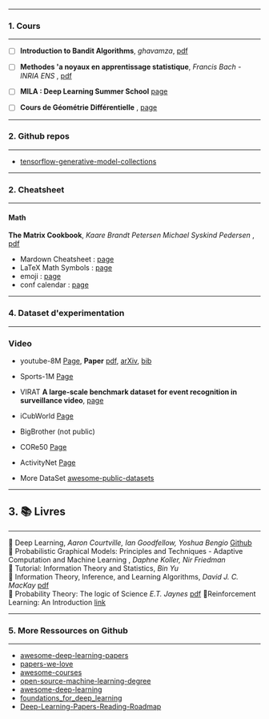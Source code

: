 *********************************************************************
### 1. Cours
*********************************************************************

- [ ] **Introduction to Bandit Algorithms**, *ghavamza*, [pdf](http://chercheurs.lille.inria.fr/~ghavamza/RL-EC-Lille/Lecture%20Bandit.pdf)

- [ ] **Methodes 'a noyaux en apprentissage statistique**, *Francis Bach - INRIA ENS* ,  [pdf](http://www.di.ens.fr/~fbach/rasma_fbach.pdf)

- [ ] **MILA : Deep Learning Summer School**  [page](https://mila.umontreal.ca/en/cours/deep-learning-summer-school-2017/slides/)

- [ ] **Cours de Géométrie Différentielle** , [page](https://www.math.u-psud.fr/~pansu/web_dea/resume_dea_04.html)

*********************************************************************
### 2. Github  repos
*********************************************************************

- [tensorflow-generative-model-collections](https://github.com/hwalsuklee/tensorflow-generative-model-collections)

*********************************************************************
### 2. Cheatsheet
*********************************************************************

#### Math
**The Matrix Cookbook**, *Kaare Brandt Petersen Michael Syskind Pedersen* , [pdf](http://www2.imm.dtu.dk/pubdb/views/edoc_download.php/3274/pdf/imm3274.pdf)


- Mardown Cheatsheet : [page](https://github.com/adam-p/markdown-here/wiki/Markdown-Cheatsheet)
- LaTeX Math Symbols : [page](http://web.ift.uib.no/Teori/KURS/WRK/TeX/symALL.html)
- emoji              : [page](https://www.webpagefx.com/tools/emoji-cheat-sheet/)
- conf calendar      : [page](http://www.wikicfp.com/cfp/call?conference=machine%20learning&skip=1)
 
*********************************************************************
### 4. Dataset d'experimentation
*********************************************************************


### Video
- youtube-8M [Page](https://research.google.com/youtube8m/), **Paper** [pdf](https://arxiv.org/pdf/1609.08675), [arXiv](https://arxiv.org/abs/1609.08675), [bib](http://dblp.uni-trier.de/rec/bibtex/journals/corr/Abu-El-HaijaKLN16)
- Sports-1M [Page](http://cs.stanford.edu/people/karpathy/deepvideo/)
- VIRAT **A large-scale benchmark dataset for event recognition in surveillance video**, [page](http://www.viratdata.org/)


- iCubWorld [Page](https://robotology.github.io/iCubWorld/)
- BigBrother (not public)
- CORe50 [Page](https://vlomonaco.github.io/core50/)
- ActivityNet [Page](http://activity-net.org/)
- More DataSet [awesome-public-datasets](https://github.com/caesar0301/awesome-public-datasets)

*********************************************************************
## 3. :books: Livres
*********************************************************************
:closed_book: Deep Learning, *Aaron Courtville, Ian Goodfellow, Yoshua Bengio* [Github](https://github.com/HFTrader/DeepLearningBook) <br>
:green_book: Probabilistic Graphical Models: Principles and Techniques - Adaptive Computation and Machine Learning , *Daphne Koller,	Nir Friedman* <br>
:blue_book: Tutorial: Information Theory and Statistics, *Bin Yu* <br>
:orange_book: Information Theory, Inference, and Learning Algorithms, *David J. C. MacKay* [pdf](http://www.inference.org.uk/itprnn/book.pdf) <br>
 :notebook_with_decorative_cover: Probability Theory: The logic of Science *E.T. Jaynes* [pdf](http://www.med.mcgill.ca/epidemiology/hanley/bios601/GaussianModel/JaynesProbabilityTheory.pdf)
 :closed_book:Reinforcement Learning: An Introduction [link](http://incompleteideas.net/sutton/book/bookdraft2017june.pdf)
 
 *********************************************************************
### 5. More Ressources on Github
*********************************************************************

- [awesome-deep-learning-papers](https://github.com/terryum/awesome-deep-learning-papers)
- [papers-we-love](https://github.com/papers-we-love/papers-we-love)
- [awesome-courses](https://github.com/prakhar1989/awesome-courses)
- [open-source-machine-learning-degree](https://github.com/Nixonite/open-source-machine-learning-degree)
- [awesome-deep-learning](https://github.com/ChristosChristofidis/awesome-deep-learning)
- [foundations_for_deep_learning](https://github.com/pauli-space/foundations_for_deep_learning)
- [Deep-Learning-Papers-Reading-Roadmap](https://github.com/songrotek/Deep-Learning-Papers-Reading-Roadmap)
